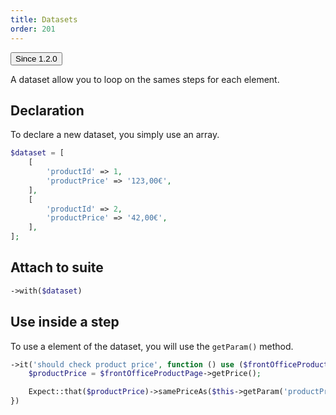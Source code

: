 ```yaml
---
title: Datasets
order: 201
---
```


<!-- Since -->
<div class="flex items-center gap-4">
  <div class="relative inline-flex">
    <button class="rounded-md bg-slate-800 py-2 px-4 border border-transparent text-center text-sm text-white transition-all shadow-md hover:shadow-lg focus:bg-slate-700 focus:shadow-none active:bg-slate-700 hover:bg-slate-700 active:shadow-none disabled:pointer-events-none disabled:opacity-50 disabled:shadow-none" type="button">
      Since 1.2.0
    </button>
    <span class="absolute top-0.5 left-0.5 grid min-h-[12px] min-w-[12px] -translate-x-2/4 -translate-y-2/4 place-items-center rounded-full bg-purple-600 py-1 px-1 text-xs font-medium leading-none text-white content-['']"></span>
  </div>
</div>
<!-- / Since -->

A dataset allow you to loop on the sames steps for each element.

## Declaration

To declare a new dataset, you simply use an array.

```php
$dataset = [
    [
        'productId' => 1,
        'productPrice' => '123,00€',
    ],
    [
        'productId' => 2,
        'productPrice' => '42,00€',
    ],
];
```

## Attach to suite

```php
->with($dataset)
```

## Use inside a step

To use a element of the dataset, you will use the `getParam()` method.

```php
->it('should check product price', function () use ($frontOfficeProductPage) {
    $productPrice = $frontOfficeProductPage->getPrice();

    Expect::that($productPrice)->samePriceAs($this->getParam('productPrice'));
})
```
